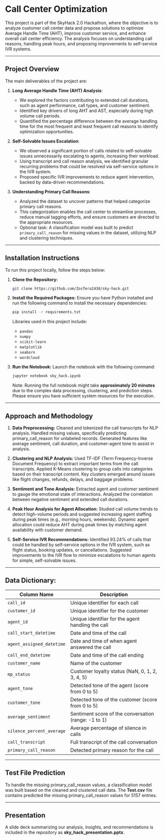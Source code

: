 # Call Center Optimization
This project is part of the SkyHack 2.0 Hackathon, where the objective is to analyze customer call center data and propose solutions to optimize Average Handle Time (AHT), improve customer service, and enhance overall call center efficiency. The analysis focuses on understanding call reasons, handling peak hours, and proposing improvements to self-service IVR systems.

---

## **Project Overview**

The main deliverables of the project are:

1. **Long Average Handle Time (AHT) Analysis**:
   - We explored the factors contributing to extended call durations, such as agent performance, call types, and customer sentiment.
   - Identified key drivers of long AHT and AST, especially during high volume call periods.
   - Quantified the percentage difference between the average handling time for the most frequent and least frequent call reasons to identify optimization opportunities.

2. **Self-Solvable Issues Escalation**:
   - We observed a significant portion of calls related to self-solvable issues unnecessarily escalating to agents, increasing their workload.
   - Using transcript and call reason analysis, we identified granular recurring problems that could be resolved via self-service options in the IVR system.
   - Proposed specific IVR improvements to reduce agent intervention, backed by data-driven recommendations.

3. **Understanding Primary Call Reasons**:
   - Analyzed the dataset to uncover patterns that helped categorize primary call reasons.
   - This categorization enables the call center to streamline processes, reduce manual tagging efforts, and ensure customers are directed to the appropriate resources.
   - Optional task: A classification model was built to predict `primary_call_reason` for missing values in the dataset, utilizing NLP and clustering techniques.

---

## **Installation Instructions**

To run this project locally, follow the steps below:

1. **Clone the Repository:**
   ```bash
   git clone https://github.com/ZosTera2438/sky-hack.git

2. **Install the Required Packages:**
   Ensure you have Python installed and run the following command to install the necessary dependencies:
   ```bash
   pip install -r requirements.txt
   ```
   Libraries used in this project include:
   
   - `pandas`
   - `numpy`
   - `scikit-learn`
   - `matplotlib`
   - `seaborn`
   - `wordcloud`

3. **Run the Notebook:**
  Launch the notebook with the following command:
   ```bash
   jupyter notebook sky_hack.ipynb
   ```
   Note: Running the full notebook might take **approximately 20 minutes** due to the complex data processing, clustering, and prediction steps. Please ensure you have sufficient system resources for the execution.

---

## Approach and Methodology

1. **Data Preprocessing:**
   Cleaned and tokenized the call transcripts for NLP analysis.
   Handled missing values, specifically predicting primary_call_reason for unlabeled records.
   Generated features like average sentiment, call duration, and customer-agent tone to assist in analysis.

2. **Clustering and NLP Analysis:**
   Used TF-IDF (Term Frequency-Inverse Document Frequency) to extract important terms from the call transcripts.
   Applied K-Means clustering to group calls into categories based on their transcript content.
   Key clusters emerged around issues like flight changes, refunds, delays, and baggage problems.

3. **Sentiment and Tone Analysis:**
   Extracted agent and customer sentiment to gauge the emotional state of interactions.
   Analyzed the correlation between negative sentiment and extended call durations.

4. **Peak Hour Analysis for Agent Allocation:**
   Studied call volume trends to detect high-volume periods and suggested increasing agent staffing during peak times (e.g., morning hours, weekends).
   Dynamic agent allocation could reduce AHT during peak times by matching agent availability with customer demand.

5. **Self-Service IVR Recommendations:**
   Identified 93.24% of calls that could be handled by self-service options in the IVR system, such as flight status, booking updates, or cancellations.
   Suggested improvements to the IVR flow to minimize escalations to human agents for simple, self-solvable issues.

---

## Data Dictionary:

| **Column Name**               | **Description**                                             |
| ----------------------------- | ----------------------------------------------------------- |
| `call_id`                     | Unique identifier for each call                             |
| `customer_id`                 | Unique identifier for the customer                          |
| `agent_id`                    | Unique identifier for the agent handling the call           |
| `call_start_datetime`         | Date and time of the call                                   |
| `agent_assigned_datetime`     | Date and time of when agent answered the call               |
| `call_end_datetime`           | Date and time of the call ending                            |
| `customer_name`               | Name of the customer                                        |
| `mp_status`                   | Customer loyalty status (NaN, 0, 1, 2, 3, 4, 5)            |
| `agent_tone`                  | Detected tone of the agent (score from 0 to 5)              |
| `customer_tone`               | Detected tone of the customer (score from 0 to 5)           |
| `average_sentiment`           | Sentiment score of the conversation (range: -1 to 1)        |
| `silence_percent_average`     | Average percentage of silence in calls                      |
| `call_transcript`             | Full transcript of the call conversation                    |
| `primary_call_reason`         | Detected primary reason for the call                        |

---

## Test File Prediction

To handle the missing primary_call_reason values, a classification model was built based on the cleaned and clustered call data. The **Test.csv** file contains predicted the missing primary_call_reason values for 5157 entries.

---

## Presentation

A slide deck summarizing our analysis, insights, and recommendations is included in the repository as **sky_hack_presentation.pptx**.

